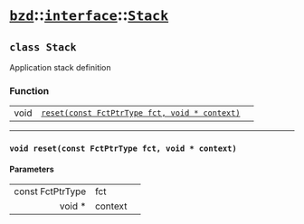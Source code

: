 # [`bzd`](../../../index.md)::[`interface`](../../index.md)::[`Stack`](../index.md)

## `class Stack`
Application stack definition
### Function
||||
|---:|:---|:---|
|void|[`reset(const FctPtrType fct, void * context)`](./index.md)||
------
### `void reset(const FctPtrType fct, void * context)`

#### Parameters
||||
|---:|:---|:---|
|const FctPtrType|fct||
|void *|context||
